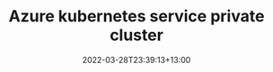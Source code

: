 ---
title: "Azure kubernetes service private cluster"
date: 2022-03-28T23:39:13+13:00
draft: true
tags: []
categories: []
---